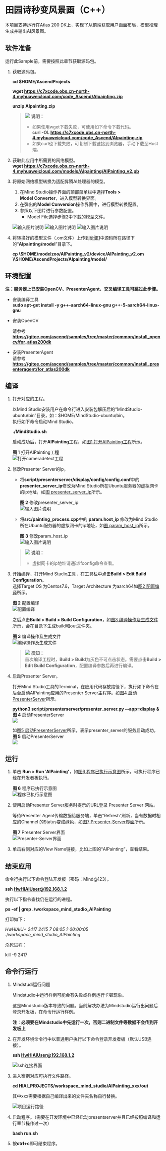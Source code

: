 # 田园诗秒变风景画（C++）<a name="ZH-CN_TOPIC_0232337690"></a>  


本项目支持运行在Atlas 200 DK上，实现了从前端获取用户画面布局，模型推理生成并输出AI风景图。 

## 软件准备<a name="zh-cn_topic_0219108795_section181111827718"></a>

运行此Sample前，需要按照此章节获取源码包。

1.  <a name="zh-cn_topic_0228757084_section8534138124114"></a>获取源码包。

    **cd $HOME/AscendProjects**  

    **wget https://c7xcode.obs.cn-north-4.myhuaweicloud.com/code_Ascend/AIpainting.zip** 
              
    **unzip AIpainting.zip**  

    >![](public_sys-resources/icon-note.gif) **说明：**   
    >- 如果使用wget下载失败，可使用如下命令下载代码。  
    **curl -OL https://c7xcode.obs.cn-north-4.myhuaweicloud.com/code_Ascend/AIpainting.zip** 
    >- 如果curl也下载失败，可复制下载链接到浏览器，手动下载至Host端。
    
2. 获取此应用中所需要的网络模型。  
     **wget https://c7xcode.obs.cn-north-4.myhuaweicloud.com/models/AIpainting/AIPainting_v2.pb** 

3. 将原始网络模型转换为适配昇腾AI处理器的模型。  

    1.  在Mind Studio操作界面的顶部菜单栏中选择**Tools \> Model Converter**，进入模型转换界面。
    2.  在弹出的**Model Conversion**操作界面中，进行模型转换配置。
    3.  参照以下图片进行参数配置。    
        -   Model File选择步骤2中下载的模型文件。

    ![输入图片说明](https://images.gitee.com/uploads/images/2020/1215/115210_76e767e8_7401379.png "屏幕截图.png")
    ![输入图片说明](https://images.gitee.com/uploads/images/2020/1215/115215_129d5395_7401379.png "屏幕截图.png")
    ![输入图片说明](https://images.gitee.com/uploads/images/2020/1215/115220_1273fa02_7401379.png "屏幕截图.png")

4.  将转换好的模型文件（.om文件）上传到[步骤1](#zh-cn_topic_0228757084_section8534138124114)中源码所在路径下的“**AIpainting/model**”目录下。
    
     **cp \\$HOME/modelzoo/AIPainting_v2/device/AIPainting_v2.om \\$HOME/AscendProjects/AIpainting/model/**  

## 环境配置  

**注：服务器上已安装OpenCV、PresenterAgent、交叉编译工具可跳过此步骤。**  
    
- 安装编译工具  
  **sudo apt-get install -y g++\-aarch64-linux-gnu g++\-5-aarch64-linux-gnu** 

- 安装OpenCV 
      
    请参考 **https://gitee.com/ascend/samples/tree/master/common/install_opencv/for_atlas200dk**   

- 安装PresenterAgent   
    请参考 **https://gitee.com/ascend/samples/tree/master/common/install_presenteragent/for_atlas200dk**  
  

## 编译<a name="zh-cn_topic_0219108795_section3723145213347"></a>

1.  打开对应的工程。

    以Mind Studio安装用户在命令行进入安装包解压后的“MindStudio-ubuntu/bin”目录，如：$HOME/MindStudio-ubuntu/bin。  
    执行如下命令启动Mind Studio。

    **./MindStudio.sh**

    启动成功后，打开**AIPainting**工程，如[图1 打开AIPainting工程](#zh-cn_topic_0228461902_zh-cn_topic_0203223265_fig11106241192810)所示。

    **图 1**  打开AIPainting工程<a name="zh-cn_topic_0228461902_zh-cn_topic_0203223265_fig11106241192810"></a>  
    ![](figures/Mindstudio_open.png "打开cameradetect工程")

2.  修改Presenter Server的ip。  
    -  将**script/presenterserver/display/config/config.conf**中的**presenter_server_ip**修改为Mind Studio所在Ubuntu服务器的虚拟网卡的ip地址，如[图 presenter_server_ip](#zh-cn_topic_0228461902_zh-cn_topic_0203223265_fig1110624110)所示。

       **图 2**  修改presenter_server_ip<a name="zh-cn_topic_0228461902_zh-cn_topic_0203223265_fig1110624110"></a>  
       ![输入图片说明](https://images.gitee.com/uploads/images/2020/1215/120813_3612ef47_7401379.png "屏幕截图.png")      
    -  将**src/painting_process.cpp**中的 **param.host_ip** 修改为Mind Studio所在Ubuntu服务器的虚拟网卡的ip地址，如[图 param_host_ip](#zh-cn_topic_0228461902_zh-cn_topic_0203223265_fig11)所示。

       **图 3**  修改param_host_ip<a name="zh-cn_topic_0228461902_zh-cn_topic_0203223265_fig11"></a>  
       ![输入图片说明](https://images.gitee.com/uploads/images/2020/1215/120648_90302b80_7401379.png "屏幕截图.png")    

    >![](public_sys-resources/icon-note.gif) **说明：**    
    >-  虚拟网卡的ip地址请通过ifconfig命令查看。    

3.  开始编译，打开Mind Studio工具，在工具栏中点击**Build \> Edit Build Configuration**。  
    选择Target OS 为Centos7.6，Target Architecture 为aarch64如[图2 配置编译](#zh-cn_topic_0203223265_fig17414647130)所示。

    **图 2**  配置编译<a name="zh-cn_topic_0203223265_fig17414647130"></a>  
    ![](figures/配置build1.png "配置编译")  
    
    之后点击**Build \> Build \> Build Configuration**，如[图3 编译操作及生成文件](#zh-cn_topic_0203223265_fig1741464713019)所示，会在目录下生成build和out文件夹。

    **图 3**  编译操作及生成文件<a name="zh-cn_topic_0203223265_fig1741464713019"></a>  
    ![](figures/build.png "编译操作及生成文件")

    >![](public_sys-resources/icon-notice.gif) **须知：**   
    >首次编译工程时，**Build \> Build**为灰色不可点击状态。需要点击**Build \> Edit Build Configuration**，配置编译参数后再进行编译。 

4.  启动Presenter Server。

    打开Mind Studio工具的Terminal，在应用代码存放路径下，执行如下命令在后台启动AIPainting应用的Presenter Server主程序。如[图4 启动PresenterServer](#zh-cn_topic_0228461904_zh-cn_topic_0203223294_fig423515251067)所示。

    
     **python3 script/presenterserver/presenter_server.py --app=display &**   
    **图 4**  启动PresenterServer<a name="zh-cn_topic_0228461904_zh-cn_topic_0203223294_fig423515251067"></a>  
    ![](figures/present.png)
    
    如[图5 启动PresenterServer](#zh-cn_topic_0228461904_zh-cn_topic_0203223294_fig423)所示，表示presenter_server的服务启动成功。  
    **图 5**  启动PresenterServer<a name="zh-cn_topic_0228461904_zh-cn_topic_0203223294_fig423"></a>    
    ![](figures/present_ok.png)
  

## 运行<a name="zh-cn_topic_0219108795_section1620073406"></a>

1.  单击  **Run \> Run 'AIPainting'**，如[图6 程序已执行示意图](#zh-cn_topic_0203223265_fig93931954162719)所示，可执行程序已经在开发者板执行。  

    **图 6**  程序已执行示意图<a name="zh-cn_topic_0203223265_fig93931954162719"></a>  
    ![](figures/run_ok.png "程序已执行示意图")

2.  使用启动Presenter Server服务时提示的URL登录 Presenter Server 网站。

    等待Presenter Agent传输数据给服务端，单击“Refresh“刷新，当有数据时相应的Channel 的Status变成绿色，如[图7 Presenter-Server界面](#zh-cn_topic_0203223265_fig93931954155519)所示。

    **图 7**  Presenter Server界面<a name="zh-cn_topic_0228461904_zh-cn_topic_0203223294_fig113691556202312"></a>  
    ![](figures/presenter.png "Presenter-Server界面") 

3.  单击右侧对应的View Name链接，比如上图的“AIPainting”，查看结果。
 
## 结束应用

命令行执行以下命令登陆开发板（密码：Mind@123）。

**ssh HwHiAiUser@192.168.1.2**

执行以下指令查找仍在运行的进程。

**ps -ef | grep ./workspace_mind_studio_AIPainting**

打印如下：

*HwHiAiU+  2417  2415  7 08:05 ?        00:00:05 ./workspace_mind_studio_AIPainting*

杀死进程：

kill -9 2417

## 命令行运行

1. Mindstudi运行问题
    
   Mindstudio中运行样例可能会有失败或样例运行卡顿现象。
    
   这是Mindstudio版本导致的问题。当前解决办法为Mindstudio运行出问题后登录开发板，在命令行运行样例。

   **注：必须要在Mindstudio中先运行一次，否则二进制文件等数据不会传到开发板上**    

2. 在开发环境命令行中以普通用户执行以下命令登录开发者板（默认USB连接）。

    **ssh HwHiAiUser@192.168.1.2**

    ![](figures/ssh连接.png "ssh连接界面") 

3. 进入案例对应可执行文件路径。
    
    **cd HIAI_PROJECTS/workspace_mind_studio/AIPainting_xxx/out**

    其中xxx需要根据自己编译出来的文件夹名称自行替换。

    ![](figures/项目运行路径.png "项目运行路径") 

 4. 启动程序。（需要在开发环境中已经启动presentserver并且已经按照编译和运行章节操作过一次）

    **bash run.sh**

 5. 按**ctrl\+c**即可结束程序。

